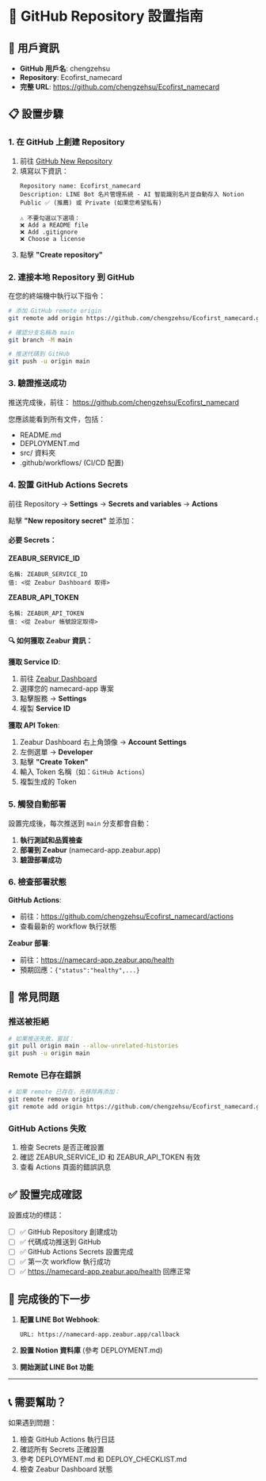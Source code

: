 # 🐙 GitHub Repository 設置指南

## 👤 用戶資訊
- **GitHub 用戶名**: chengzehsu
- **Repository**: Ecofirst_namecard
- **完整 URL**: https://github.com/chengzehsu/Ecofirst_namecard

## 📋 設置步驟

### 1. 在 GitHub 上創建 Repository

1. 前往 [GitHub New Repository](https://github.com/new)
2. 填寫以下資訊：
   ```
   Repository name: Ecofirst_namecard
   Description: LINE Bot 名片管理系統 - AI 智能識別名片並自動存入 Notion
   Public ✅ (推薦) 或 Private (如果您希望私有)
   
   ⚠️ 不要勾選以下選項：
   ❌ Add a README file
   ❌ Add .gitignore  
   ❌ Choose a license
   ```
3. 點擊 **"Create repository"**

### 2. 連接本地 Repository 到 GitHub

在您的終端機中執行以下指令：

```bash
# 添加 GitHub remote origin
git remote add origin https://github.com/chengzehsu/Ecofirst_namecard.git

# 確認分支名稱為 main
git branch -M main

# 推送代碼到 GitHub
git push -u origin main
```

### 3. 驗證推送成功

推送完成後，前往：
https://github.com/chengzehsu/Ecofirst_namecard

您應該能看到所有文件，包括：
- README.md
- DEPLOYMENT.md  
- src/ 資料夾
- .github/workflows/ (CI/CD 配置)

### 4. 設置 GitHub Actions Secrets

前往 Repository → **Settings** → **Secrets and variables** → **Actions**

點擊 **"New repository secret"** 並添加：

#### 必要 Secrets：

**ZEABUR_SERVICE_ID**
```
名稱: ZEABUR_SERVICE_ID
值: <從 Zeabur Dashboard 取得>
```

**ZEABUR_API_TOKEN**  
```
名稱: ZEABUR_API_TOKEN
值: <從 Zeabur 帳號設定取得>
```

#### 🔍 如何獲取 Zeabur 資訊：

**獲取 Service ID**:
1. 前往 [Zeabur Dashboard](https://zeabur.com/dashboard)
2. 選擇您的 namecard-app 專案
3. 點擊服務 → **Settings**
4. 複製 **Service ID**

**獲取 API Token**:
1. Zeabur Dashboard 右上角頭像 → **Account Settings**
2. 左側選單 → **Developer**
3. 點擊 **"Create Token"**
4. 輸入 Token 名稱（如：`GitHub Actions`）
5. 複製生成的 Token

### 5. 觸發自動部署

設置完成後，每次推送到 `main` 分支都會自動：

1. **執行測試和品質檢查**
2. **部署到 Zeabur** (namecard-app.zeabur.app)
3. **驗證部署成功**

### 6. 檢查部署狀態

**GitHub Actions**:
- 前往：https://github.com/chengzehsu/Ecofirst_namecard/actions
- 查看最新的 workflow 執行狀態

**Zeabur 部署**:
- 前往：https://namecard-app.zeabur.app/health
- 預期回應：`{"status":"healthy",...}`

## 🚨 常見問題

### 推送被拒絕
```bash
# 如果推送失敗，嘗試：
git pull origin main --allow-unrelated-histories
git push -u origin main
```

### Remote 已存在錯誤
```bash
# 如果 remote 已存在，先移除再添加：
git remote remove origin
git remote add origin https://github.com/chengzehsu/Ecofirst_namecard.git
```

### GitHub Actions 失敗
1. 檢查 Secrets 是否正確設置
2. 確認 ZEABUR_SERVICE_ID 和 ZEABUR_API_TOKEN 有效
3. 查看 Actions 頁面的錯誤訊息

## ✅ 設置完成確認

設置成功的標誌：

- [ ] ✅ GitHub Repository 創建成功
- [ ] ✅ 代碼成功推送到 GitHub
- [ ] ✅ GitHub Actions Secrets 設置完成
- [ ] ✅ 第一次 workflow 執行成功
- [ ] ✅ https://namecard-app.zeabur.app/health 回應正常

## 🎉 完成後的下一步

1. **配置 LINE Bot Webhook**:
   ```
   URL: https://namecard-app.zeabur.app/callback
   ```

2. **設置 Notion 資料庫** (參考 DEPLOYMENT.md)

3. **開始測試 LINE Bot 功能**

---

## 📞 需要幫助？

如果遇到問題：
1. 檢查 GitHub Actions 執行日誌
2. 確認所有 Secrets 正確設置  
3. 參考 DEPLOYMENT.md 和 DEPLOY_CHECKLIST.md
4. 檢查 Zeabur Dashboard 狀態